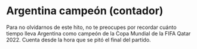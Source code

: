 # Argentina campeón (contador)

Para no olvidarnos de este hito, no te preocupes por recordar cuánto tiempo lleva Argentina como campeón de la Copa
Mundial de la FIFA Qatar 2022. Cuenta desde la hora que se pitó el final del partido.
